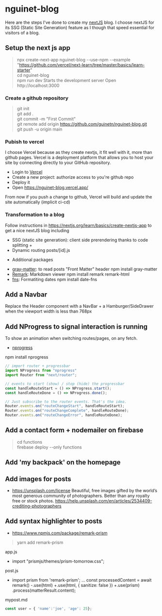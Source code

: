 # nguinet-blog

Here are the steps I've done to create my [nextJS](https://nextjs.org/) blog. I choose nextJS for its SSG (Static Site Generation) feature as I though that speed essential for visitors of a blog. 

## Setup the next js app

>npx create-next-app nguinet-blog --use-npm --example "https://github.com/vercel/next-learn/tree/master/basics/learn-starter"  
cd nguinet-blog  
npm run dev    Starts the development server
Open http://localhost:3000

### Create a github repository 

>git init  
git add .  
git commit -m "First Commit"  
git remote add origin https://github.com/guinetn/nguinet-blog.git  
git push -u origin main  

### Pubish to vercel 

I choose Vercel because as they create nextjs, it fit well with it, more than github pages.
Vercel is a deployment platform that allows you to host your site by connecting directly to your GitHub repository. 

- Login to [Vercel](https://vercel.com/)
- Create a new project: authorize access to you're github repo
- Deploy it
- Open https://nguinet-blog.vercel.app/

From now if you push a change to github, Vercel will build and update the site automatically (implicit ci-cd)

### Transformation to a blog

Follow instructions in https://nextjs.org/learn/basics/create-nextjs-app to get a nice nextJS blog including
- SSG (static site generation): client side prerendering thanks to code splitting + <Link>
- Dynamic routing posts/[id].js

* Additional packages

- [gray-matter](https://github.com/jonschlinkert/gray-matter): to read posts "Front Matter" header
npm install gray-matter				
- [Remark](https://github.com/remarkjs/remark-html): Markdown viewer 
npm install remark remark-html 		
- [fns](https://date-fns.org/): Formatiting dates
npm install date-fns				

## Add a Navbar 

Replace the Header component with a NavBar + a Hamburger/SideDrawer when the viewport width is less than 768px

## Add NProgress to signal interaction is running

To show an animation when switching routes/pages, on any fetch.
- [nprogress](https://ricostacruz.com/nprogress/)

npm install nprogress

```js
// import router + progressbar
import NProgress from "nprogress"
import Router from "next/router";

// events to start (show) / stop (hide) the progressbar
const handleRouteStart = () => NProgress.start();
const handleRouteDone = () => NProgress.done();

// Just subscribe to the router events. That's the idea.
Router.events.on("routeChangeStart", handleRouteStart);
Router.events.on("routeChangeComplete", handleRouteDone);
Router.events.on("routeChangeError", handleRouteDone);
```
## Add a contact form + nodemailer on firebase

>cd functions  
firebase deploy --only functions

## Add 'my backpack' on the homepage

## Add images for posts

- https://unsplash.com/license
Beautiful, free images gifted by the world’s most generous community of photographers. Better than any royalty free or stock photos.
https://help.unsplash.com/en/articles/2534409-crediting-photographers

## Add syntax highlighter to posts

- https://www.npmjs.com/package/remark-prism

>yarn add remark-prism

app.js
+ import "prismjs/themes/prism-tomorrow.css";

post.js
+ import prism from 'remark-prism';
...
 const processedContent = await remark()
  -.use(html)
  +.use(html, { sanitize: false })
  +.use(prism) 
 .process(matterResult.content);

 mypost.md
 ```js
 const user = { 'name':'joe', 'age': 25};
  ```